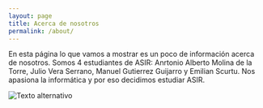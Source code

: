 ```yaml
---
layout: page
title: Acerca de nosotros
permalink: /about/
---
```


En esta página lo que vamos a mostrar es un poco de información acerca de nosotros. Somos 4 estudiantes de ASIR: Anrtonio Alberto Molina de la Torre,
Julio Vera Serrano, Manuel Gutierrez Guijarro y Emilian Scurtu. Nos apasiona la informática y por eso decidimos estudiar ASIR.

![Texto alternativo](informatica.jpg)
